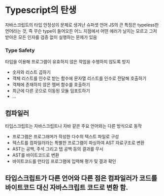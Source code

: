 # Typescript의 탄생

자바스크립트의 타입 안정성의 문제로 생겨난 슈퍼셋 언어
JS의 큰 특징은 typeless한 언어라는 것, 즉 무슨 type이 들어오든 어느 지점에서 어떤 에러가 날지는 모르고 그저 받아온 모든 인자를 검증 없이 실행하는 문제가 있음

### Type Safety
타입을 이용해 프로그램이 유효하지 않은 작업을 수행하지 않도록 방지
- 숫자와 리스트 곱하기
- 객체 리스트를 인수로 받는 함수에 문자열 리스트를 인수로 전달해 호출하기
- 객체에 존재하지 않은 멤버 함수를 호출하기
- 최근에 다른 곳으로 이동된 모듈 임포트하기
- ...

## 컴파일러
타입스크립트는 자바스크립트나 자바 같은 주요 언어와는 다른 방식으로 동작
- 프로그램은 프로그래머가 작성한 다수의 텍스트 파일로 구성
- 텍스트를 컴파일러라는 특별한 프로그램이 파싱하여 AST 자료구조로 변환
- AST는 공백, 주석 그리고 탭 공백 등의 결과를 무시
- AST를 바이트코드로 변환
- 바이트코드를 런타임 프로그램에 입력해 평가 및 결과 확인

타입스크립트가 다른 언어와 다른 점은 컴파일러가 코드를 바이트코드 대신 자바스크립트 코드로 변환 함.
- 